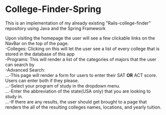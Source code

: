 # College-Finder-Spring
This is an implementation of my already existing "Rails-college-finder" repository using Java and the Spring Framework

Upon visiting the homepage the user will see a few clickable links on the NavBar on the top of the page.</br>
  -Colleges: Clicking on this will let the user see a list of every college that is stored in the database of this app</br>
  -Programs: This will render a list of the categories of majors that the user can search by</br>
  -Advanced Search: </br>
      ...-This page will render a form for users to enter their SAT **OR** ACT score. Users can enter both if they please.</br>
      ...-Select your program of study in the dropdown menu.</br>
      ...-Enter the abbreviation of the state(USA only) that you are looking to study in.</br>
      ...-If there are any results, the user should get brought to a page that renders the all of the resulting colleges names, locations, and yearly tuition.</br>
      
   
  
  
